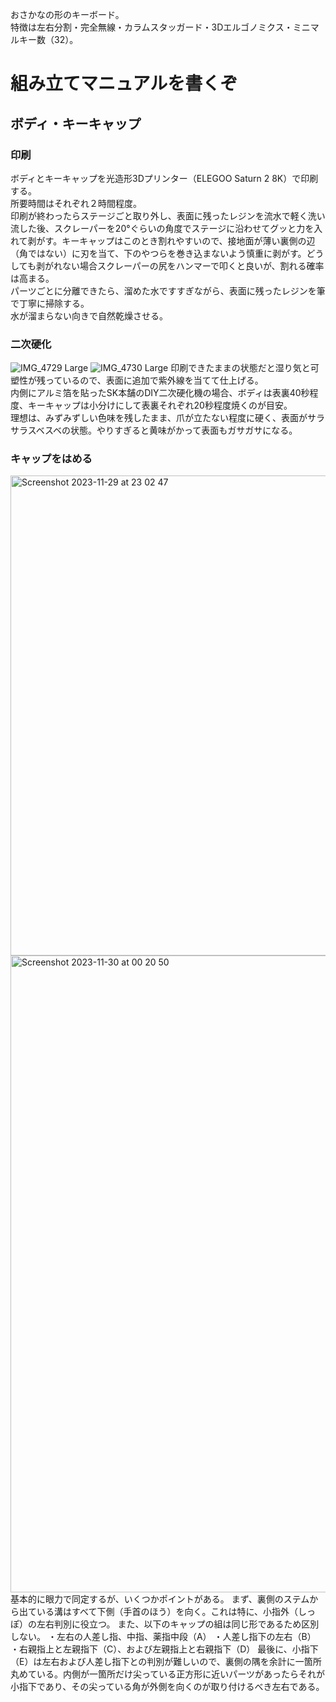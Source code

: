 おさかなの形のキーボード。  
特徴は左右分割・完全無線・カラムスタッガード・3Dエルゴノミクス・ミニマルキー数（32）。  

# 組み立てマニュアルを書くぞ



## ボディ・キーキャップ  

### 印刷  
ボディとキーキャップを光造形3Dプリンター（ELEGOO Saturn 2 8K）で印刷する。  
所要時間はそれぞれ２時間程度。  
印刷が終わったらステージごと取り外し、表面に残ったレジンを流水で軽く洗い流した後、スクレーパーを20°ぐらいの角度でステージに沿わせてグッと力を入れて剥がす。キーキャップはこのとき割れやすいので、接地面が薄い裏側の辺（角ではない）に刃を当て、下のやつらを巻き込まないよう慎重に剥がす。どうしても剥がれない場合スクレーパーの尻をハンマーで叩くと良いが、割れる確率は高まる。  
パーツごとに分離できたら、溜めた水ですすぎながら、表面に残ったレジンを筆で丁寧に掃除する。  
水が溜まらない向きで自然乾燥させる。  
  
### 二次硬化  
![IMG_4729 Large](https://github.com/TakumaOnishi/Fish_Keyboard/assets/85474111/260fff64-7fd0-433c-bd41-8f1c946d15a3)
![IMG_4730 Large](https://github.com/TakumaOnishi/Fish_Keyboard/assets/85474111/96a55933-0ae3-46f0-b08f-7547261fa025)
印刷できたままの状態だと湿り気と可塑性が残っているので、表面に追加で紫外線を当てて仕上げる。  
内側にアルミ箔を貼ったSK本舗のDIY二次硬化機の場合、ボディは表裏40秒程度、キーキャップは小分けにして表裏それぞれ20秒程度焼くのが目安。  
理想は、みずみずしい色味を残したまま、爪が立たない程度に硬く、表面がサラサラスベスベの状態。やりすぎると黄味がかって表面もガサガサになる。  


### キャップをはめる  
<img width="768" alt="Screenshot 2023-11-29 at 23 02 47" src="https://github.com/TakumaOnishi/Fish_Keyboard/assets/85474111/3745ce6b-6776-48ba-9033-d939430cdc27">  
<img width="1019" alt="Screenshot 2023-11-30 at 00 20 50" src="https://github.com/TakumaOnishi/Fish_Keyboard/assets/85474111/2d9a73d7-51ae-4513-8152-f7c949d4d1e9">  
基本的に眼力で同定するが、いくつかポイントがある。  
まず、裏側のステムから出ている溝はすべて下側（手首のほう）を向く。これは特に、小指外（しっぽ）の左右判別に役立つ。  
また、以下のキャップの組は同じ形であるため区別しない。  
・左右の人差し指、中指、薬指中段（A）  
・人差し指下の左右（B）  
・右親指上と左親指下（C）、および左親指上と右親指下（D）  
最後に、小指下（E）は左右および人差し指下との判別が難しいので、裏側の隅を余計に一箇所丸めている。内側が一箇所だけ尖っている正方形に近いパーツがあったらそれが小指下であり、その尖っている角が外側を向くのが取り付けるべき左右である。  
